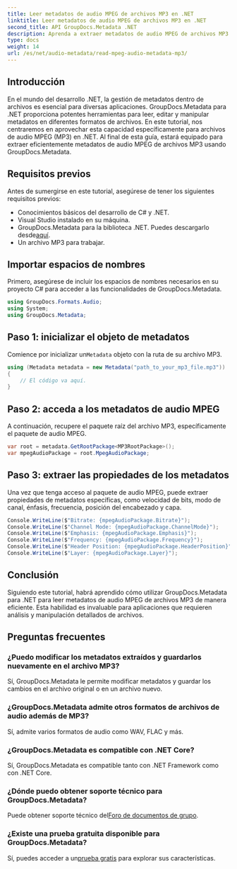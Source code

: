 ```yaml
---
title: Leer metadatos de audio MPEG de archivos MP3 en .NET
linktitle: Leer metadatos de audio MPEG de archivos MP3 en .NET
second_title: API GroupDocs.Metadata .NET
description: Aprenda a extraer metadatos de audio MPEG de archivos MP3 en .NET usando GroupDocs.Metadata. Mejore sus capacidades de análisis de archivos.
type: docs
weight: 14
url: /es/net/audio-metadata/read-mpeg-audio-metadata-mp3/
---
```

## Introducción
En el mundo del desarrollo .NET, la gestión de metadatos dentro de archivos es esencial para diversas aplicaciones. GroupDocs.Metadata para .NET proporciona potentes herramientas para leer, editar y manipular metadatos en diferentes formatos de archivos. En este tutorial, nos centraremos en aprovechar esta capacidad específicamente para archivos de audio MPEG (MP3) en .NET. Al final de esta guía, estará equipado para extraer eficientemente metadatos de audio MPEG de archivos MP3 usando GroupDocs.Metadata.
## Requisitos previos
Antes de sumergirse en este tutorial, asegúrese de tener los siguientes requisitos previos:
- Conocimientos básicos del desarrollo de C# y .NET.
- Visual Studio instalado en su máquina.
-  GroupDocs.Metadata para la biblioteca .NET. Puedes descargarlo desde[aquí](https://releases.groupdocs.com/metadata/net/).
- Un archivo MP3 para trabajar.
## Importar espacios de nombres
Primero, asegúrese de incluir los espacios de nombres necesarios en su proyecto C# para acceder a las funcionalidades de GroupDocs.Metadata.
```csharp
using GroupDocs.Formats.Audio;
using System;
using GroupDocs.Metadata;
```
## Paso 1: inicializar el objeto de metadatos
 Comience por inicializar un`Metadata` objeto con la ruta de su archivo MP3.
```csharp
using (Metadata metadata = new Metadata("path_to_your_mp3_file.mp3"))
{
    // El código va aquí.
}
```
## Paso 2: acceda a los metadatos de audio MPEG
A continuación, recupere el paquete raíz del archivo MP3, específicamente el paquete de audio MPEG.
```csharp
var root = metadata.GetRootPackage<MP3RootPackage>();
var mpegAudioPackage = root.MpegAudioPackage;
```
## Paso 3: extraer las propiedades de los metadatos
Una vez que tenga acceso al paquete de audio MPEG, puede extraer propiedades de metadatos específicas, como velocidad de bits, modo de canal, énfasis, frecuencia, posición del encabezado y capa.
```csharp
Console.WriteLine($"Bitrate: {mpegAudioPackage.Bitrate}");
Console.WriteLine($"Channel Mode: {mpegAudioPackage.ChannelMode}");
Console.WriteLine($"Emphasis: {mpegAudioPackage.Emphasis}");
Console.WriteLine($"Frequency: {mpegAudioPackage.Frequency}");
Console.WriteLine($"Header Position: {mpegAudioPackage.HeaderPosition}");
Console.WriteLine($"Layer: {mpegAudioPackage.Layer}");
```
## Conclusión
Siguiendo este tutorial, habrá aprendido cómo utilizar GroupDocs.Metadata para .NET para leer metadatos de audio MPEG de archivos MP3 de manera eficiente. Esta habilidad es invaluable para aplicaciones que requieren análisis y manipulación detallados de archivos.

## Preguntas frecuentes
### ¿Puedo modificar los metadatos extraídos y guardarlos nuevamente en el archivo MP3?
Sí, GroupDocs.Metadata le permite modificar metadatos y guardar los cambios en el archivo original o en un archivo nuevo.
### ¿GroupDocs.Metadata admite otros formatos de archivos de audio además de MP3?
Sí, admite varios formatos de audio como WAV, FLAC y más.
### ¿GroupDocs.Metadata es compatible con .NET Core?
Sí, GroupDocs.Metadata es compatible tanto con .NET Framework como con .NET Core.
### ¿Dónde puedo obtener soporte técnico para GroupDocs.Metadata?
 Puede obtener soporte técnico del[Foro de documentos de grupo](https://forum.groupdocs.com/c/metadata/14).
### ¿Existe una prueba gratuita disponible para GroupDocs.Metadata?
 Sí, puedes acceder a un[prueba gratis](https://releases.groupdocs.com/) para explorar sus características.